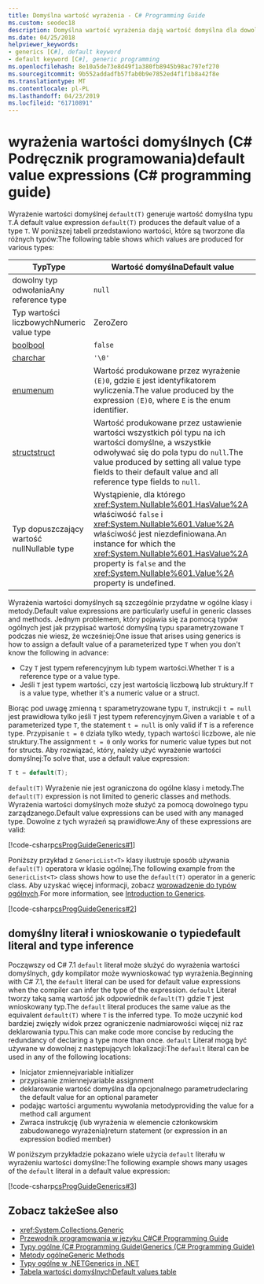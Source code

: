 ```yaml
---
title: Domyślna wartość wyrażenia - C# Programming Guide
ms.custom: seodec18
description: Domyślna wartość wyrażenia dają wartość domyślna dla dowolnego typu odwołania lub typu wartości
ms.date: 04/25/2018
helpviewer_keywords:
- generics [C#], default keyword
- default keyword [C#], generic programming
ms.openlocfilehash: 8e10a5de73e8d49f1a380fb8945b98ac797ef270
ms.sourcegitcommit: 9b552addadfb57fab0b9e7852ed4f1f1b8a42f8e
ms.translationtype: MT
ms.contentlocale: pl-PL
ms.lasthandoff: 04/23/2019
ms.locfileid: "61710891"
---
```

# <a name="default-value-expressions-c-programming-guide"></a><span data-ttu-id="aff8f-103">wyrażenia wartości domyślnych (C# Podręcznik programowania)</span><span class="sxs-lookup"><span data-stu-id="aff8f-103">default value expressions (C# programming guide)</span></span>

<span data-ttu-id="aff8f-104">Wyrażenie wartości domyślnej `default(T)` generuje wartość domyślna typu `T`.</span><span class="sxs-lookup"><span data-stu-id="aff8f-104">A default value expression `default(T)` produces the default value of a type `T`.</span></span> <span data-ttu-id="aff8f-105">W poniższej tabeli przedstawiono wartości, które są tworzone dla różnych typów:</span><span class="sxs-lookup"><span data-stu-id="aff8f-105">The following table shows which values are produced for various types:</span></span>

|<span data-ttu-id="aff8f-106">Typ</span><span class="sxs-lookup"><span data-stu-id="aff8f-106">Type</span></span>|<span data-ttu-id="aff8f-107">Wartość domyślna</span><span class="sxs-lookup"><span data-stu-id="aff8f-107">Default value</span></span>|
|---------|---------|
|<span data-ttu-id="aff8f-108">dowolny typ odwołania</span><span class="sxs-lookup"><span data-stu-id="aff8f-108">Any reference type</span></span>|`null`|
|<span data-ttu-id="aff8f-109">Typ wartości liczbowych</span><span class="sxs-lookup"><span data-stu-id="aff8f-109">Numeric value type</span></span>|<span data-ttu-id="aff8f-110">Zero</span><span class="sxs-lookup"><span data-stu-id="aff8f-110">Zero</span></span>|
|[<span data-ttu-id="aff8f-111">bool</span><span class="sxs-lookup"><span data-stu-id="aff8f-111">bool</span></span>](../../language-reference/keywords/bool.md)|`false`|
|[<span data-ttu-id="aff8f-112">char</span><span class="sxs-lookup"><span data-stu-id="aff8f-112">char</span></span>](../../language-reference/keywords/char.md)|`'\0'`|
|[<span data-ttu-id="aff8f-113">enum</span><span class="sxs-lookup"><span data-stu-id="aff8f-113">enum</span></span>](../../language-reference/keywords/enum.md)|<span data-ttu-id="aff8f-114">Wartość produkowane przez wyrażenie `(E)0`, gdzie `E` jest identyfikatorem wyliczenia.</span><span class="sxs-lookup"><span data-stu-id="aff8f-114">The value produced by the expression `(E)0`, where `E` is the enum identifier.</span></span>|
|[<span data-ttu-id="aff8f-115">struct</span><span class="sxs-lookup"><span data-stu-id="aff8f-115">struct</span></span>](../../language-reference/keywords/struct.md)|<span data-ttu-id="aff8f-116">Wartość produkowane przez ustawienie wartości wszystkich pól typu na ich wartości domyślne, a wszystkie odwoływać się do pola typu do `null`.</span><span class="sxs-lookup"><span data-stu-id="aff8f-116">The value produced by setting all value type fields to their default value and all reference type fields to `null`.</span></span>|
|<span data-ttu-id="aff8f-117">Typ dopuszczający wartość null</span><span class="sxs-lookup"><span data-stu-id="aff8f-117">Nullable type</span></span>|<span data-ttu-id="aff8f-118">Wystąpienie, dla którego <xref:System.Nullable%601.HasValue%2A> właściwość `false` i <xref:System.Nullable%601.Value%2A> właściwość jest niezdefiniowana.</span><span class="sxs-lookup"><span data-stu-id="aff8f-118">An instance for which the <xref:System.Nullable%601.HasValue%2A> property is `false` and the <xref:System.Nullable%601.Value%2A> property is undefined.</span></span>|

<span data-ttu-id="aff8f-119">Wyrażenia wartości domyślnych są szczególnie przydatne w ogólne klasy i metody.</span><span class="sxs-lookup"><span data-stu-id="aff8f-119">Default value expressions are particularly useful in generic classes and methods.</span></span> <span data-ttu-id="aff8f-120">Jednym problemem, który pojawia się za pomocą typów ogólnych jest jak przypisać wartość domyślną typu sparametryzowane `T` podczas nie wiesz, że wcześniej:</span><span class="sxs-lookup"><span data-stu-id="aff8f-120">One issue that arises using generics is how to assign a default value of a parameterized type `T` when you don't know the following in advance:</span></span>

- <span data-ttu-id="aff8f-121">Czy `T` jest typem referencyjnym lub typem wartości.</span><span class="sxs-lookup"><span data-stu-id="aff8f-121">Whether `T` is a reference type or a value type.</span></span>
- <span data-ttu-id="aff8f-122">Jeśli `T` jest typem wartości, czy jest wartością liczbową lub struktury.</span><span class="sxs-lookup"><span data-stu-id="aff8f-122">If `T` is a value type, whether it's a numeric value or a struct.</span></span>

 <span data-ttu-id="aff8f-123">Biorąc pod uwagę zmienną `t` sparametryzowane typu `T`, instrukcji `t = null` jest prawidłowa tylko jeśli `T` jest typem referencyjnym.</span><span class="sxs-lookup"><span data-stu-id="aff8f-123">Given a variable `t` of a parameterized type `T`, the statement `t = null` is only valid if `T` is a reference type.</span></span> <span data-ttu-id="aff8f-124">Przypisanie `t = 0` działa tylko wtedy, typach wartości liczbowe, ale nie struktury.</span><span class="sxs-lookup"><span data-stu-id="aff8f-124">The assignment `t = 0` only works for numeric value types but not for structs.</span></span> <span data-ttu-id="aff8f-125">Aby rozwiązać, który, należy użyć wyrażenie wartości domyślnej:</span><span class="sxs-lookup"><span data-stu-id="aff8f-125">To solve that, use a default value expression:</span></span>

```csharp
T t = default(T);
```

<span data-ttu-id="aff8f-126">`default(T)` Wyrażenie nie jest ograniczona do ogólne klasy i metody.</span><span class="sxs-lookup"><span data-stu-id="aff8f-126">The `default(T)` expression is not limited to generic classes and methods.</span></span> <span data-ttu-id="aff8f-127">Wyrażenia wartości domyślnych może służyć za pomocą dowolnego typu zarządzanego.</span><span class="sxs-lookup"><span data-stu-id="aff8f-127">Default value expressions can be used with any managed type.</span></span> <span data-ttu-id="aff8f-128">Dowolne z tych wyrażeń są prawidłowe:</span><span class="sxs-lookup"><span data-stu-id="aff8f-128">Any of these expressions are valid:</span></span>

 [!code-csharp[csProgGuideGenerics#1](../../../../samples/snippets/csharp/programming-guide/statements-expressions-operators/default-value-expressions.cs)]

 <span data-ttu-id="aff8f-129">Poniższy przykład z `GenericList<T>` klasy ilustruje sposób używania `default(T)` operatora w klasie ogólnej.</span><span class="sxs-lookup"><span data-stu-id="aff8f-129">The following example from the `GenericList<T>` class shows how to use the `default(T)` operator in a generic class.</span></span> <span data-ttu-id="aff8f-130">Aby uzyskać więcej informacji, zobacz [wprowadzenie do typów ogólnych](../generics/introduction-to-generics.md).</span><span class="sxs-lookup"><span data-stu-id="aff8f-130">For more information, see [Introduction to Generics](../generics/introduction-to-generics.md).</span></span>

 [!code-csharp[csProgGuideGenerics#2](../../../../samples/snippets/csharp/VS_Snippets_VBCSharp/csProgGuideGenerics/CS/Generics.cs#Snippet41)]

## <a name="default-literal-and-type-inference"></a><span data-ttu-id="aff8f-131">domyślny literał i wnioskowanie o typie</span><span class="sxs-lookup"><span data-stu-id="aff8f-131">default literal and type inference</span></span>

<span data-ttu-id="aff8f-132">Począwszy od C# 7.1 `default` literał może służyć do wyrażenia wartości domyślnych, gdy kompilator może wywnioskować typ wyrażenia.</span><span class="sxs-lookup"><span data-stu-id="aff8f-132">Beginning with C# 7.1, the `default` literal can be used for default value expressions when the compiler can infer the type of the expression.</span></span> <span data-ttu-id="aff8f-133">`default` Literał tworzy taką samą wartość jak odpowiednik `default(T)` gdzie `T` jest wnioskowany typ.</span><span class="sxs-lookup"><span data-stu-id="aff8f-133">The `default` literal produces the same value as the equivalent `default(T)` where `T` is the inferred type.</span></span> <span data-ttu-id="aff8f-134">To może uczynić kod bardziej zwięzły widok przez ograniczenie nadmiarowości więcej niż raz deklarowania typu.</span><span class="sxs-lookup"><span data-stu-id="aff8f-134">This can make code more concise by reducing the redundancy of declaring a type more than once.</span></span> <span data-ttu-id="aff8f-135">`default` Literał mogą być używane w dowolnej z następujących lokalizacji:</span><span class="sxs-lookup"><span data-stu-id="aff8f-135">The `default` literal can be used in any of the following locations:</span></span>

- <span data-ttu-id="aff8f-136">Inicjator zmiennej</span><span class="sxs-lookup"><span data-stu-id="aff8f-136">variable initializer</span></span>
- <span data-ttu-id="aff8f-137">przypisanie zmiennej</span><span class="sxs-lookup"><span data-stu-id="aff8f-137">variable assignment</span></span>
- <span data-ttu-id="aff8f-138">deklarowanie wartość domyślna dla opcjonalnego parametru</span><span class="sxs-lookup"><span data-stu-id="aff8f-138">declaring the default value for an optional parameter</span></span>
- <span data-ttu-id="aff8f-139">podając wartości argumentu wywołania metody</span><span class="sxs-lookup"><span data-stu-id="aff8f-139">providing the value for a method call argument</span></span>
- <span data-ttu-id="aff8f-140">Zwraca instrukcję (lub wyrażenia w elemencie członkowskim zabudowanego wyrażenia)</span><span class="sxs-lookup"><span data-stu-id="aff8f-140">return statement (or expression in an expression bodied member)</span></span>

<span data-ttu-id="aff8f-141">W poniższym przykładzie pokazano wiele użycia `default` literału w wyrażeniu wartości domyślne:</span><span class="sxs-lookup"><span data-stu-id="aff8f-141">The following example shows many usages of the `default` literal in a default value expression:</span></span>

[!code-csharp[csProgGuideGenerics#3](../../../../samples/snippets/csharp/programming-guide/statements-expressions-operators/default-literal.cs)]

## <a name="see-also"></a><span data-ttu-id="aff8f-142">Zobacz także</span><span class="sxs-lookup"><span data-stu-id="aff8f-142">See also</span></span>

- <xref:System.Collections.Generic>
- [<span data-ttu-id="aff8f-143">Przewodnik programowania w języku C#</span><span class="sxs-lookup"><span data-stu-id="aff8f-143">C# Programming Guide</span></span>](../index.md)
- [<span data-ttu-id="aff8f-144">Typy ogólne (C# Programming Guide)</span><span class="sxs-lookup"><span data-stu-id="aff8f-144">Generics (C# Programming Guide)</span></span>](../generics/index.md)
- [<span data-ttu-id="aff8f-145">Metody ogólne</span><span class="sxs-lookup"><span data-stu-id="aff8f-145">Generic Methods</span></span>](../generics/generic-methods.md)
- [<span data-ttu-id="aff8f-146">Typy ogólne w .NET</span><span class="sxs-lookup"><span data-stu-id="aff8f-146">Generics in .NET</span></span>](~/docs/standard/generics/index.md)
- [<span data-ttu-id="aff8f-147">Tabela wartości domyślnych</span><span class="sxs-lookup"><span data-stu-id="aff8f-147">Default values table</span></span>](../../language-reference/keywords/default-values-table.md)
